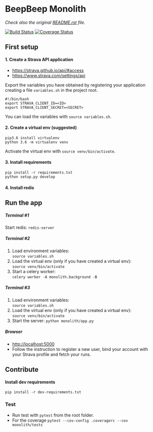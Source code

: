 # BeepBeep Monolith
_Check also the original [README.rst](README.rst) file._

[![Build Status](https://travis-ci.org/MariaCristina16/BeepBeepPrimer.svg?branch=master)](https://travis-ci.org/MariaCristina16/BeepBeepPrimer)
[![Coverage Status](https://coveralls.io/repos/github/MariaCristina16/BeepBeepPrimer/badge.svg?branch=master)](https://coveralls.io/github/MariaCristina16/BeepBeepPrimer?branch=master)

## First setup

#### 1. Create a Strava API application
- https://strava.github.io/api/#access
- https://www.strava.com/settings/api

Export the variables you have obtained by registering your application
creating a file `variables.sh` in the project root.

```
#!/bin/bash
export STRAVA_CLIENT_ID=<ID>
export STRAVA_CLIENT_SECRET=<SECRET>
```

You can load the variables with `source variables.sh`.

#### 2. Create a virtual env (suggested)
```
pip3.6 install virtualenv
python 3.6 -m virtualenv venv
```

Activate the virtual env with `source venv/bin/activate`.

#### 3. Install requirements
```
pip install -r requirements.txt
python setup.py develop
```

#### 4. Install redis



## Run the app

##### Terminal #1
Start redis: `redis-server`

##### Terminal #2
1. Load environment variables:  
   `source variables.sh`
2. Load the virtual env (only if you have created a virtual env):  
   `source venv/bin/activate`
3. Start a celery worker:  
   `celery worker -A monolith.background -B`

##### Terminal #3
1. Load environment variables:  
  `source variables.sh`
2. Load the virtual env (only if you have created a virtual env):  
  `source venv/bin/activate`
3. Start the server:
   `python monolith/app.py`

##### Browser
- [http://localhost:5000](http://localhost:5000)
- Follow the instruction to register a new user, bind your account with your Strava profile and fetch your runs.


## Contribute

#### Install dev requirements
`pip install -r dev-requirements.txt`

### Test
- Run test with `pytest` from the root folder.
- For the coverage `pytest --cov-config .coveragerc --cov monolith/tests`
